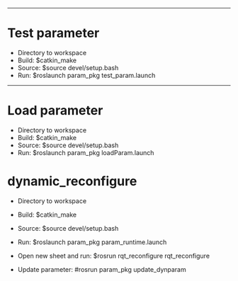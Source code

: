 --------------------------------------------------------------------------------------
# Test parameter
- Directory to workspace
- Build: $catkin_make
- Source: $source devel/setup.bash
- Run: $roslaunch param_pkg test_param.launch

--------------------------------------------------------------------------------------
# Load parameter
- Directory to workspace
- Build: $catkin_make
- Source: $source devel/setup.bash
- Run: $roslaunch param_pkg loadParam.launch

# dynamic_reconfigure
- Directory to workspace
- Build: $catkin_make
- Source: $source devel/setup.bash
- Run: $roslaunch param_pkg param_runtime.launch
- Open new sheet and run: $rosrun rqt_reconfigure rqt_reconfigure

- Update parameter: #rosrun param_pkg update_dynparam
